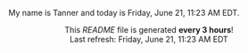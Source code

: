 My name is Tanner and today is Friday, June 21, 11:23 AM EDT.

<p align="center">This <i>README</i> file is generated <b>every 3 hours</b>!</br>Last refresh: Friday, June 21, 11:23 AM EDT<br /></p>
